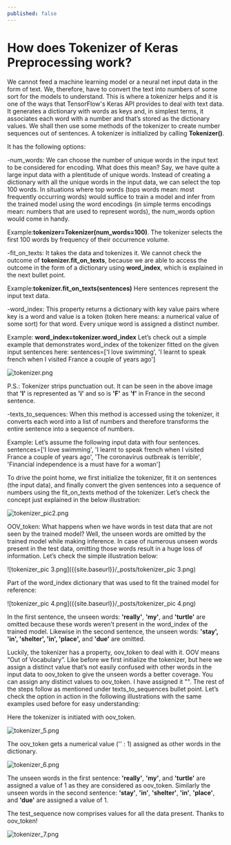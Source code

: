 ```yaml
---
published: false
---
```

# How does Tokenizer of Keras Preprocessing work?

We cannot feed a machine learning model or a neural net input data in the form of text. We, therefore, have to convert the text into numbers of some sort for the models to understand. This is where a tokenizer helps and it is one of the ways that TensorFlow's Keras API provides to deal with text data. It generates a dictionary with words as keys and, in simplest terms, it associates each word with a number and that’s stored as the dictionary values. We shall then use some methods of the tokenizer to create number sequences out of sentences. A tokenizer is initialized by calling **Tokenizer()**.

It has the following options:

-num_words: We can choose the number of unique words in the input text to be considered for encoding. What does this mean? Say, we have quite a large input data with a plentitude of unique words. Instead of creating a dictionary with all the unique words in the input data, we can select the top 100 words. In situations where top words (tops words mean: most frequently occurring words) would suffice to train a model and infer from the trained model using the word encodings (in simple terms encodings mean: numbers that are used to represent words), the num_words option would come in handy.

Example:**tokenizer=Tokenizer(num_words=100)**. The tokenizer selects the first 100 words by frequency of their occurrence volume. 

-fit_on_texts: It takes the data and tokenizes it. We cannot check the outcome of **tokenizer.fit_on_texts**, because we are able to access the outcome in the form of a dictionary using **word_index**, which is explained in the next bullet point.

Example:**tokenizer.fit_on_texts(sentences)**
Here sentences represent the input text data.

-word_index: This property returns a dictionary with key value pairs where key is a word and value is a token (token here means: a numerical value of some sort) for that word. Every unique word is assigned a distinct number.

Example: **word_index=tokenizer.word_index**
Let’s check out a simple example that demonstrates word_index of the tokenizer fitted on the given input sentences here: 
sentences=['I love swimming', 'I learnt to speak french when I visited France a couple of years ago']


![tokenizer.png]({{site.baseurl}}/_posts/tokenizer.png)


P.S.: Tokenizer strips punctuation out. It can be seen in the above image that **'I'** is represented as **'i'** and so is **'F'** as **'f'** in France in the second sentence.

-texts_to_sequences: When this method is accessed using the tokenizer, it converts each word into a list of numbers and therefore transforms the entire sentence into a sequence of numbers. 

Example: 
Let’s assume the following input data with four sentences.
sentences=['I love swimming', 'I learnt to speak french when I visited France a couple of years ago', 'The coronavirus outbreak is terrible', 'Financial independence is a must have for a woman']

To drive the point home, we first initialize the tokenizer, fit it on sentences (the input data), and finally convert the given sentences into a sequence of numbers using the fit_on_texts method of the tokenizer. Let’s check the concept just explained in the below illustration:


![tokenizer_pic2.png]({{site.baseurl}}/_posts/tokenizer_pic2.png)


OOV_token: What happens when we have words in test data that are not seen by the trained model? Well, the unseen words are omitted by the trained model while making inference. In case of numerous unseen words present in the test data, omitting those words result in a huge loss of information. Let’s check the simple illustration below:


![tokenizer_pic 3.png]({{site.baseurl}}/_posts/tokenizer_pic 3.png)



Part of the word_index dictionary that was used to fit the trained model for reference:


![tokenizer_pic 4.png]({{site.baseurl}}/_posts/tokenizer_pic 4.png)



In the first sentence, the unseen words: **'really'**, **'my'**, and **'turtle'** are omitted because these words weren’t present in the word_index of the trained model. 
Likewise in the second sentence, the unseen words: **'stay', 'in', 'shelter', 'in', 'place',** and **'due'** are omitted.

Luckily, the tokenizer has a property, oov_token to deal with it. OOV means “Out of Vocabulary”. Like before we first initialize the tokenizer, but here we assign a distinct value that’s not easily confused with other words in the input data to oov_token to give the unseen words a better coverage. You can assign any distinct values to oov_token. I have assigned it "<OOV>". The rest of the steps follow as mentioned under texts_to_sequences bullet point.  Let’s check the option in action in the following illustrations with the same examples used before for easy understanding:

Here the tokenizer is initiated with oov_token.
  

![tokenizer_5.png]({{site.baseurl}}/_posts/tokenizer_5.png)


The oov_token gets a numerical value ('<OOV>' : 1) assigned as other words in the dictionary.
  

![tokenizer_6.png]({{site.baseurl}}/_posts/tokenizer_6.png)


The unseen words in the first sentence: **'really'**, **'my'**, and **'turtle'** are assigned a value of 1 as they are considered as oov_token. 
Similarly the unseen words in the second sentence: **'stay'**, **'in'**, **'shelter'**, **'in'**, **'place'**, and **'due'** are assigned a value of 1.

The test_sequence now comprises values for all the data present. Thanks to oov_token!


![tokenizer_7.png]({{site.baseurl}}/_posts/tokenizer_7.png)

